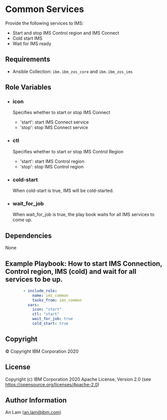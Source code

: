Common Services
=========

Provide the following services to IMS:
* Start and stop IMS Control region and IMS Connect
* Cold start IMS
* Wait for IMS ready


Requirements
------------

* Ansible Collection: `ibm.ibm_zos_core` and `ibm.ibm_zos_ims`

Role Variables
--------------
- ### **icon**

  Specifies whether to start or stop IMS Connect
  - 'start': start IMS Connect service
  - 'stop': stop IMS Connect service

- ### **ctl**

  Specifies whether to start or stop IMS Control Region
  - 'start': start IMS Control region
  - 'stop': stop IMS Control region

- ### **cold-start**

  When cold-start is true, IMS will be cold-started.


- ### **wait_for_job**

  When wait_for_job is true, the play book waits for all IMS services to come up.



Dependencies
------------

None

Example Playbook: How to start IMS Connection, Control region,
IMS (cold) and wait for all services to be up.
----------------

```yaml
        - include_role:
            name: ims_common
            tasks_from: ims_common
          vars:
            icon: "start"
            ctl: "start"
            wait_for_job: true
            cold_start: true

```


## Copyright

© Copyright IBM Corporation 2020

License
-------

Copyright (c) IBM Corporation 2020 Apache License, Version 2.0 (see https://opensource.org/licenses/Apache-2.0)

Author Information
------------------

An Lam (an.lam@ibm.com)
